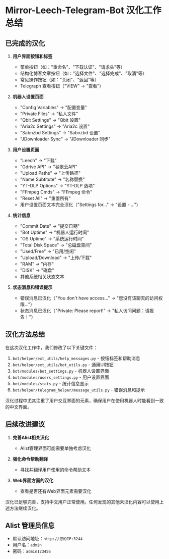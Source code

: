# Mirror-Leech-Telegram-Bot 汉化工作总结

## 已完成的汉化

1. **用户界面按钮和标签**
   - 菜单按钮（如："重命名"、"下载认证"、"请求头"等）
   - 结构化博客文章按钮（如："选择文件"、"选择完成"、"取消"等）
   - 常见操作按钮（如："关闭"、"返回"等）
   - Telegraph 查看按钮（"VIEW" → "查看"）

2. **机器人设置页面**
   - "Config Variables" → "配置变量"
   - "Private Files" → "私人文件"
   - "Qbit Settings" → "Qbit 设置"
   - "Aria2c Settings" → "Aria2c 设置"
   - "Sabnzbd Settings" → "Sabnzbd 设置"
   - "JDownloader Sync" → "JDownloader 同步"

3. **用户设置页面**
   - "Leech" → "下载"
   - "Gdrive API" → "谷歌云API"
   - "Upload Paths" → "上传路径"
   - "Name Subtitute" → "名称替换"
   - "YT-DLP Options" → "YT-DLP 选项"
   - "FFmpeg Cmds" → "FFmpeg 命令"
   - "Reset All" → "重置所有"
   - 用户设置页面文本完全汉化（"Settings for..." → "设置 - ..."）

4. **统计信息**
   - "Commit Date" → "提交日期"
   - "Bot Uptime" → "机器人运行时间"
   - "OS Uptime" → "系统运行时间"
   - "Total Disk Space" → "总磁盘空间"
   - "Used/Free" → "已用/空闲"
   - "Upload/Download" → "上传/下载"
   - "RAM" → "内存"
   - "DISK" → "磁盘"
   - 其他系统相关状态文本

5. **状态消息和错误提示**
   - 错误消息已汉化（"You don't have access..." → "您没有该聊天的访问权限..."）
   - 状态消息已汉化（"Private: Please report!" → "私人访问问题：请报告！"）

## 汉化方法总结

在这次汉化工作中，我们修改了以下关键文件：

1. `bot/helper/ext_utils/help_messages.py` - 按钮标签和帮助消息
2. `bot/helper/ext_utils/bot_utils.py` - 通用UI按钮
3. `bot/modules/bot_settings.py` - 机器人设置界面
4. `bot/modules/users_settings.py` - 用户设置界面
5. `bot/modules/stats.py` - 统计信息显示
6. `bot/helper/telegram_helper/message_utils.py` - 错误消息和提示

汉化过程中尤其注重了用户交互界面的元素，确保用户在使用机器人时能看到一致的中文界面。

## 后续改进建议

1. **完善Alist相关汉化**
   - Alist管理界面可能需要单独考虑汉化

2. **强化命令帮助翻译**
   - 寻找并翻译用户使用的命令帮助文本

3. **Web界面方面的汉化**
   - 查看是否还有Web界面元素需要汉化

汉化已足够完善，支持中文用户正常使用。任何发现的其他未汉化内容可以使用上述方法继续汉化。

## Alist 管理员信息

- 默认访问地址：`http://您的IP:5244`
- 用户名：`admin`
- 密码：`admin123456`